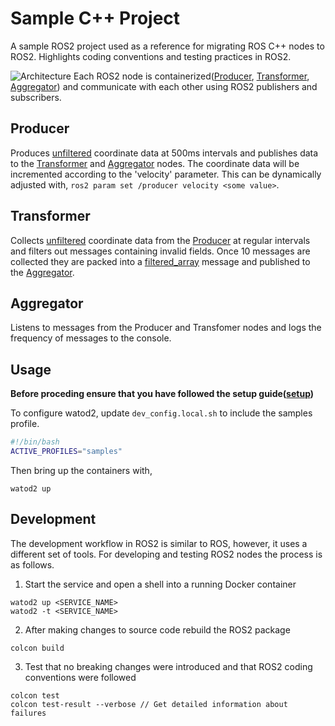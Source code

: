 # Sample C++ Project
A sample ROS2 project used as a reference for migrating ROS C++ nodes to ROS2. Highlights coding conventions and testing practices in ROS2.

![Architecture](image/sample_ros_node_graph.png)
Each ROS2 node is containerized([Producer](../../../docker/samples/cpp/Dockerfile.producer), [Transformer](../../../docker/samples/cpp/Dockerfile.transformer), [Aggregator](../../../docker/samples/cpp/Dockerfile.aggregator)) and communicate with each other using ROS2 publishers and subscribers.

## Producer
Produces [unfiltered](../../ros_msgs/sample_msgs/msg/Unfiltered.msg) coordinate data at 500ms intervals and publishes data to the [Transformer](#transformer) and [Aggregator](#aggregator) nodes. The coordinate data will be incremented according to the 'velocity' parameter. This can be dynamically adjusted with, `ros2 param set /producer velocity <some value>`.

## Transformer
Collects [unfiltered](../../ros_msgs/sample_msgs/msg/Unfiltered.msg) coordinate data from the [Producer](#producer) at regular intervals and filters out messages containing invalid fields. Once 10 messages are collected they are packed into a [filtered_array](../../ros_msgs/sample_msgs/msg/FilteredArray.msg) message and published to the [Aggregator](#aggregator).

## Aggregator
Listens to messages from the Producer and Transfomer nodes and logs the frequency of messages to the console.

## Usage
**Before proceding ensure that you have followed the setup guide([setup](../../../docs/setup.md))**

To configure watod2, update `dev_config.local.sh` to include the samples profile.
```bash
#!/bin/bash
ACTIVE_PROFILES="samples"
```

Then bring up the containers with,
```
watod2 up
```

## Development
The development workflow in ROS2 is similar to ROS, however, it uses a different set
of tools. For developing and testing ROS2 nodes the process is as follows.
1. Start the service and open a shell into a running Docker container
```
watod2 up <SERVICE_NAME>
watod2 -t <SERVICE_NAME>
```
2. After making changes to source code rebuild the ROS2 package
```
colcon build
```
3. Test that no breaking changes were introduced and that ROS2 coding conventions were followed
```
colcon test
colcon test-result --verbose // Get detailed information about failures
```
